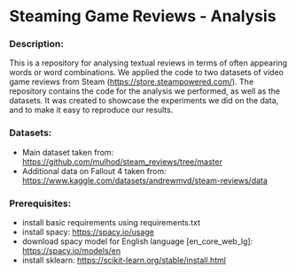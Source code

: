 # Steaming Game Reviews - Analysis

### Description:
This is a repository for analysing textual reviews in terms of often appearing words or word combinations. We applied the code to two datasets of video game reviews from Steam (https://store.steampowered.com/).
The repository contains the code for the analysis we performed, as well as the datasets. It was created to showcase the experiments we did on the data, and to make it easy to reproduce our results.

### Datasets:
- Main dataset taken from: https://github.com/mulhod/steam_reviews/tree/master
- Additional data on Fallout 4 taken from: https://www.kaggle.com/datasets/andrewmvd/steam-reviews/data

### Prerequisites:
- install basic requirements using requirements.txt
- install spacy: 
	https://spacy.io/usage
- download spacy model for English language [en_core_web_lg]:
	https://spacy.io/models/en
- install sklearn:
	https://scikit-learn.org/stable/install.html

